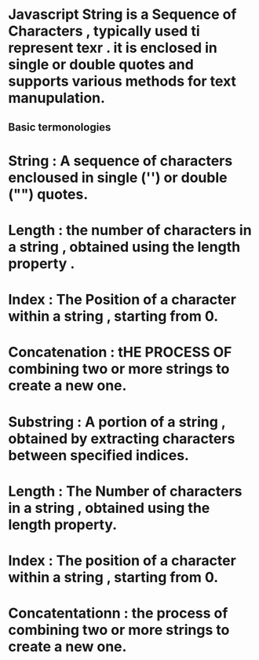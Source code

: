  # Javascript String is a Sequence of Characters , typically used ti represent texr . it is enclosed in single or double quotes and supports various methods for text manupulation.


##  Basic termonologies

# String : A sequence of characters encloused in single ('')  or double ("") quotes.

# Length : the number of characters in a string , obtained using the length property .

# Index : The Position of a character within a string , starting from 0.
# Concatenation :  tHE PROCESS OF combining two or more strings to create a new one.

# Substring : A portion of a string , obtained by extracting characters between specified indices.

# Length  : The Number of characters in a string , obtained using the length property.

# Index : The position of a character within a string , starting from 0.

# Concatentationn : the process of combining two or more strings to create a new one.

